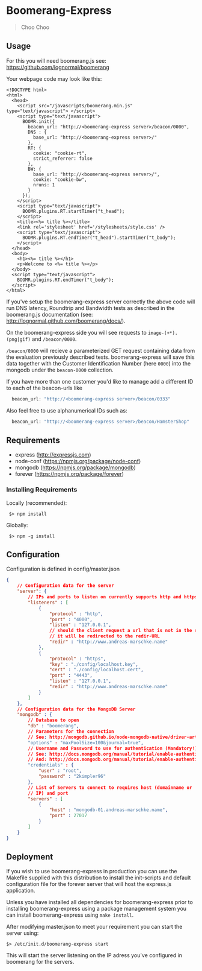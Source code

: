 # Boomerang-Express

> Choo Choo

## Usage

For this you will need boomerang.js see: https://github.com/lognormal/boomerang

Your webpage code may look like this: 
```
<!DOCTYPE html>
<html>
  <head>
    <script src="/javascripts/boomerang.min.js" type="text/javascript"> </script>
    <script type="text/javascript">
      BOOMR.init({
        beacon_url: "http://<boomerang-express server>/beacon/0000",      
        DNS : {
          base_url: "http://<boomerang-express server>/"
        }, 
        RT: {
          cookie: "cookie-rt", 
          strict_referrer: false
        },
        BW: {
          base_url: "http://<boomerang-express server>/",
          cookie: "cookie-bw",
          nruns: 1
        }
      });
    </script>
    <script type="text/javascript">
      BOOMR.plugins.RT.startTimer("t_head");
    </script>
    <title><%= title %></title>
    <link rel='stylesheet' href='/stylesheets/style.css' />
    <script type="text/javascript"> 
      BOOMR.plugins.RT.endTimer("t_head").startTimer("t_body");
    </script>
  </head>
  <body>
    <h1><%= title %></h1>
    <p>Welcome to <%= title %></p>
  </body>
  <script type="text/javascript"> 
    BOOMR.plugins.RT.endTimer("t_body");
  </script>
</html>
```

If you've setup the boomerang-express server correctly the above code
will run DNS latency, Roundtrip and Bandwidth tests as described in
the boomerang.js documentation (see: http://lognormal.github.com/boomerang/docs/).

On the boomerang-express side you will see requests to
`image-(+*).(png|gif)` and `/beacon/0000`.

`/beacon/0000` will recieve a parameterized GET request containing data
from the evaluation previously described tests. boomerang-express will
save this data together with the Customer Identification Number (here
`0000`) into the mongodb under the `beacon-0000` collection.

If you have more than one customer you'd like to manage add a
different ID to each of the beacon-urls like 

```js
  beacon_url: "http://<boomerang-express server>/beacon/0333"
```

Also feel free to use alphanumerical IDs such as:

```js
  beacon_url: "http://<boomerang-express server>/beacon/HamsterShop"
```

## Requirements

- express (http://expressjs.com)
- node-conf (https://npmjs.org/package/node-conf)
- mongodb (https://npmjs.org/package/mongodb)
- forever (https://npmjs.org/package/forever)

### Installing Requirements

Locally (recommended): 

```shell
 $> npm install 
```

Globally: 

```shell
 $> npm -g install
```

## Configuration

Configuration is defined in config/master.json

```json
{
    // Configuration data for the server
    "server": {
	    // IPs and ports to listen on currently supports http and https
		"listeners" : [
	    	{
		    	"protocol" : "http",
		    	"port" : "4000",
		    	"listen" : "127.0.0.1",
				// should the client request a url that is not in the routes list
				// it will be redirected to the redir-URL
		    	"redir" : "http://www.andreas-marschke.name"  
	    	},
	    	{
		    	"protocol" : "https",
		    	"key" : "./config/localhost.key",
		    	"cert" : "./config/localhost.cert",
		    	"port" : "4443",
		    	"listen" : "127.0.0.1",
		    	"redir" : "http://www.andreas-marschke.name"
	    	}
		]
    },
	// Configuration data for the MongoDB Server
    "mongodb" : {
	    // Database to open
	    "db" : "boomerang",
		// Parameters for the connection 
		// See: http://mongodb.github.io/node-mongodb-native/driver-articles/mongoclient.html#the-url-connection-format
		"options" : "maxPoolSize=100&journal=true",
		// Username and Password to use for authentication (Mandatory!)
		// See:	http://docs.mongodb.org/manual/tutorial/enable-authentication/
		// And: http://docs.mongodb.org/manual/tutorial/enable-authentication-in-sharded-cluster/
		"credentials" : {
	    	"user" : "root",
	    	"password" : "2kimpler96"
		},
		// List of Servers to connect to requires host (domainname or
		// IP) and port
		"servers" : [
	    	{
				"host" : "mongodb-01.andreas-marschke.name",
				"port" : 27017
	    	}
		]
    }
}

```

## Deployment

If you wish to use boomerang-express in production you can use the
Makefile supplied with this distribution to install the init-scripts
and default configuration file for the forever server that will host
the express.js application. 

Unless you have installed all dependencies for boomerang-express prior
to installing boomerang-express using a package management system you
can install boomerang-express using `make install`. 

After modifying master.json to meet your requirement you can start the
server using:

```
$> /etc/init.d/boomerang-express start
```
This will start the server listening on the IP adress you've
configured in boomerang for the servers. 

